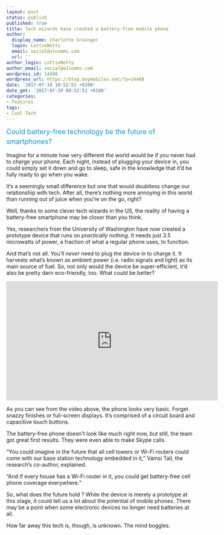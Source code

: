 ```yaml
---
layout: post
status: publish
published: true
title: Tech wizards have created a battery-free mobile phone
author:
  display_name: Charlotte Grainger
  login: LottieBetty
  email: social@a1comms.com
  url: ''
author_login: LottieBetty
author_email: social@a1comms.com
wordpress_id: 14408
wordpress_url: https://blog.buymobiles.net/?p=14408
date: '2017-07-19 10:52:51 +0100'
date_gmt: '2017-07-19 09:52:51 +0100'
categories:
- Features
tags:
- Cool Tech
---
```

<p><span class="postStandFirst" style="color: #0896d5; line-height: 26px; font-size: 18px;">Could battery-free technology<em>&nbsp;</em>be the future of smartphones?</span></p>
<p>Imagine for a minute how very different the world would be if you never had to charge your phone. Each night, instead of plugging your device in, you could simply set it down and go to sleep, safe in the knowledge that it&rsquo;d be fully ready to go when you wake.</p>
<p>It&rsquo;s a seemingly small difference but one that would doubtless change our relationship with tech. After all, there&rsquo;s nothing more annoying in this world than running out of juice when you&rsquo;re on the go, right?</p>
<p>Well, thanks to some clever tech wizards in the US, the reality of having a battery-free smartphone may be closer than you think.</p>
<p>Yes, researchers from the University of Washington have now created a prototype device that runs on <em>practically</em> <em>nothing</em>. It needs just 3.5 microwatts of power, a fraction of what a regular phone uses, to function.</p>
<p>And that&rsquo;s not all. You&rsquo;ll <em>never </em>need to plug the device in to charge it. It harvests what&rsquo;s known as ambient power (i.e. radio signals and light) as its main source of fuel. So, not only would the device be super-efficient, it&rsquo;d also be pretty darn eco-friendly, too. What could be better?</p>
<p><iframe src="https://www.youtube.com/embed/5f5JJTmbO4U" width="560" height="315" frameborder="0" allowfullscreen="allowfullscreen"></iframe></p>
<p>As you can see from the video above, the phone looks very basic. Forget snazzy finishes or full-screen displays. It&rsquo;s comprised of a circuit board and capacitive touch buttons.</p>
<p>The battery-free phone doesn't look like much right now, but still, the team got great first results. They were even able to make Skype calls.</p>
<p>&ldquo;You could imagine in the future that all cell towers or Wi-Fi routers could come with our base station technology embedded in it,&rdquo; Vamsi Tall, the research&rsquo;s co-author, explained.</p>
<p>&ldquo;And if every house has a Wi-Fi router in it, you could get battery-free cell phone coverage everywhere.&rdquo;</p>
<p>So, what does the future hold ? While the device is merely a prototype at this stage, it could tell us a lot about the potential of mobile phones. There may be a point when some electronic devices no longer need batteries at all.</p>
<p>How far away this tech is, though, is unknown. The mind boggles.</p>
